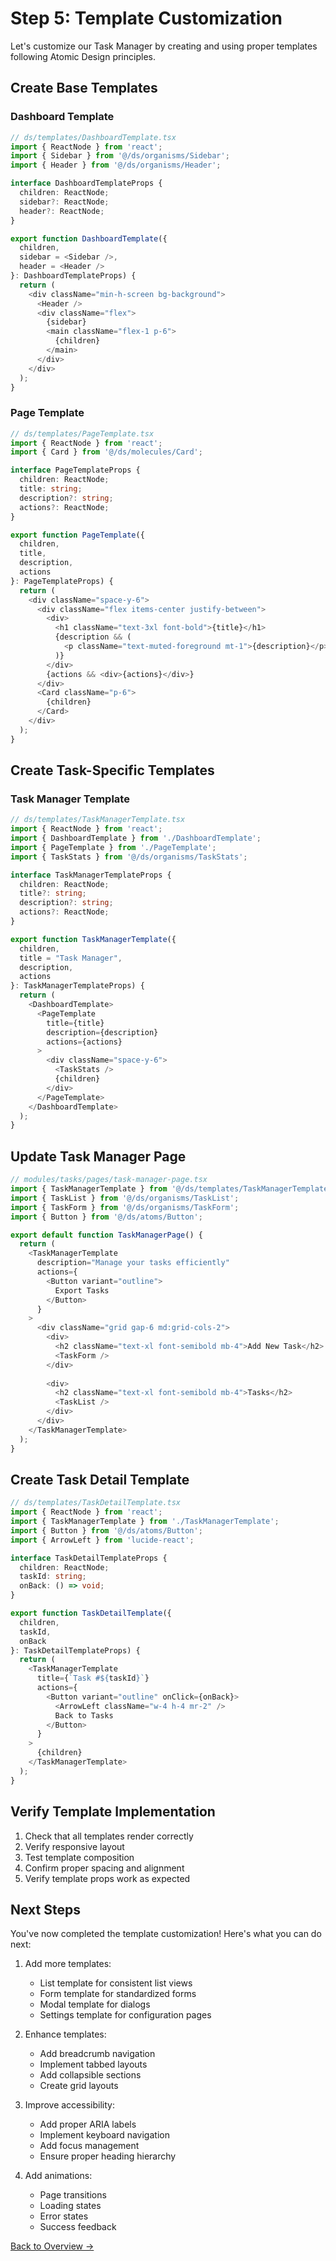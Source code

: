 # Step 5: Template Customization

Let's customize our Task Manager by creating and using proper templates following Atomic Design principles.

## Create Base Templates

### Dashboard Template

```typescript
// ds/templates/DashboardTemplate.tsx
import { ReactNode } from 'react';
import { Sidebar } from '@/ds/organisms/Sidebar';
import { Header } from '@/ds/organisms/Header';

interface DashboardTemplateProps {
  children: ReactNode;
  sidebar?: ReactNode;
  header?: ReactNode;
}

export function DashboardTemplate({ 
  children, 
  sidebar = <Sidebar />, 
  header = <Header /> 
}: DashboardTemplateProps) {
  return (
    <div className="min-h-screen bg-background">
      <Header />
      <div className="flex">
        {sidebar}
        <main className="flex-1 p-6">
          {children}
        </main>
      </div>
    </div>
  );
}
```

### Page Template

```typescript
// ds/templates/PageTemplate.tsx
import { ReactNode } from 'react';
import { Card } from '@/ds/molecules/Card';

interface PageTemplateProps {
  children: ReactNode;
  title: string;
  description?: string;
  actions?: ReactNode;
}

export function PageTemplate({ 
  children, 
  title, 
  description, 
  actions 
}: PageTemplateProps) {
  return (
    <div className="space-y-6">
      <div className="flex items-center justify-between">
        <div>
          <h1 className="text-3xl font-bold">{title}</h1>
          {description && (
            <p className="text-muted-foreground mt-1">{description}</p>
          )}
        </div>
        {actions && <div>{actions}</div>}
      </div>
      <Card className="p-6">
        {children}
      </Card>
    </div>
  );
}
```

## Create Task-Specific Templates

### Task Manager Template

```typescript
// ds/templates/TaskManagerTemplate.tsx
import { ReactNode } from 'react';
import { DashboardTemplate } from './DashboardTemplate';
import { PageTemplate } from './PageTemplate';
import { TaskStats } from '@/ds/organisms/TaskStats';

interface TaskManagerTemplateProps {
  children: ReactNode;
  title?: string;
  description?: string;
  actions?: ReactNode;
}

export function TaskManagerTemplate({
  children,
  title = "Task Manager",
  description,
  actions
}: TaskManagerTemplateProps) {
  return (
    <DashboardTemplate>
      <PageTemplate
        title={title}
        description={description}
        actions={actions}
      >
        <div className="space-y-6">
          <TaskStats />
          {children}
        </div>
      </PageTemplate>
    </DashboardTemplate>
  );
}
```

## Update Task Manager Page

```typescript
// modules/tasks/pages/task-manager-page.tsx
import { TaskManagerTemplate } from '@/ds/templates/TaskManagerTemplate';
import { TaskList } from '@/ds/organisms/TaskList';
import { TaskForm } from '@/ds/organisms/TaskForm';
import { Button } from '@/ds/atoms/Button';

export default function TaskManagerPage() {
  return (
    <TaskManagerTemplate
      description="Manage your tasks efficiently"
      actions={
        <Button variant="outline">
          Export Tasks
        </Button>
      }
    >
      <div className="grid gap-6 md:grid-cols-2">
        <div>
          <h2 className="text-xl font-semibold mb-4">Add New Task</h2>
          <TaskForm />
        </div>
        
        <div>
          <h2 className="text-xl font-semibold mb-4">Tasks</h2>
          <TaskList />
        </div>
      </div>
    </TaskManagerTemplate>
  );
}
```

## Create Task Detail Template

```typescript
// ds/templates/TaskDetailTemplate.tsx
import { ReactNode } from 'react';
import { TaskManagerTemplate } from './TaskManagerTemplate';
import { Button } from '@/ds/atoms/Button';
import { ArrowLeft } from 'lucide-react';

interface TaskDetailTemplateProps {
  children: ReactNode;
  taskId: string;
  onBack: () => void;
}

export function TaskDetailTemplate({
  children,
  taskId,
  onBack
}: TaskDetailTemplateProps) {
  return (
    <TaskManagerTemplate
      title={`Task #${taskId}`}
      actions={
        <Button variant="outline" onClick={onBack}>
          <ArrowLeft className="w-4 h-4 mr-2" />
          Back to Tasks
        </Button>
      }
    >
      {children}
    </TaskManagerTemplate>
  );
}
```

## Verify Template Implementation

1. Check that all templates render correctly
2. Verify responsive layout
3. Test template composition
4. Confirm proper spacing and alignment
5. Verify template props work as expected

## Next Steps

You've now completed the template customization! Here's what you can do next:

1. Add more templates:
   - List template for consistent list views
   - Form template for standardized forms
   - Modal template for dialogs
   - Settings template for configuration pages

2. Enhance templates:
   - Add breadcrumb navigation
   - Implement tabbed layouts
   - Add collapsible sections
   - Create grid layouts

3. Improve accessibility:
   - Add proper ARIA labels
   - Implement keyboard navigation
   - Add focus management
   - Ensure proper heading hierarchy

4. Add animations:
   - Page transitions
   - Loading states
   - Error states
   - Success feedback

[Back to Overview →](../index.md) 